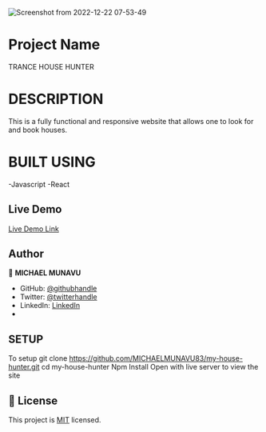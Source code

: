 
![Screenshot from 2022-12-22 07-53-49](https://user-images.githubusercontent.com/86654131/209059876-572c2ece-8f9d-4fb2-845b-20986876d600.png)



# Project Name

TRANCE HOUSE HUNTER

# DESCRIPTION
This is a fully functional and responsive website that allows one to look for and book houses.

# BUILT USING
-Javascript
-React

## Live Demo 

[Live Demo Link](https://trance-homes.netlify.app/)

## Author

👤 **MICHAEL MUNAVU**

- GitHub: [@githubhandle](https://github.com/MICHAELMUNAVU83)
- Twitter: [@twitterhandle](https://twitter.com/MunavuMichael)
- LinkedIn: [LinkedIn](https://www.linkedin.com/in/michael-munavu-78703a218/)
- 

## SETUP
To setup git clone https://github.com/MICHAELMUNAVU83/my-house-hunter.git
cd my-house-hunter
Npm Install
Open with live server to view the site

## 📝 License

This project is [MIT](./MIT.md) licensed.
